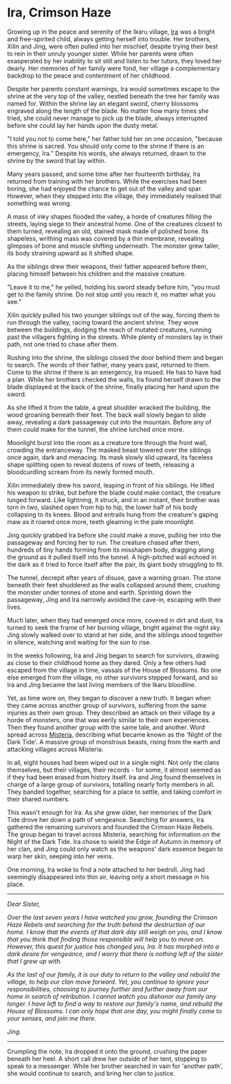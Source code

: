 # Ira, Crimson Haze

Growing up in the peace and serenity of the Ikaru village, [Ira](https://legendarystories.net/heroes-of-rathe/ira-crimson-haze-about.html) was a bright and free-spirited child, always getting herself into trouble. Her brothers, Xilin and Jing, were often pulled into her mischief, despite trying their best to rein in their unruly younger sister. While her parents were often exasperated by her inability to sit still and listen to her tutors, they loved her dearly. Her memories of her family were fond, her village a complementary backdrop to the peace and contentment of her childhood.

Despite her parents constant warnings, Ira would sometimes escape to the shrine at the very top of the valley, nestled beneath the tree her family was named for. Within the shrine lay an elegant sword, cherry blossoms engraved along the length of the blade. No matter how many times she tried, she could never manage to pick up the blade, always interrupted before she could lay her hands upon the dusty metal.

"I told you not to come here," her father told her on one occasion, "because this shrine is sacred. You should only come to the shrine if there is an emergency, Ira." Despite his words, she always returned, drawn to the shrine by the sword that lay within.

Many years passed, and some time after her fourteenth birthday, Ira returned from training with her brothers. While the exercises had been boring, she had enjoyed the chance to get out of the valley and spar. However, when they stepped into the village, they immediately realised that something was wrong.

A mass of inky shapes flooded the valley, a horde of creatures filling the streets, laying siege to their ancestral home. One of the creatures closest to them turned, revealing an old, stained mask made of polished bone. Its shapeless, writhing mass was covered by a thin membrane, revealing glimpses of bone and muscle shifting underneath. The monster grew taller, its body straining upward as it shifted shape.

As the siblings drew their weapons, their father appeared before them, placing himself between his children and the massive creature.

"Leave it to me," he yelled, holding his sword steady before him, "you must get to the family shrine. Do not stop until you reach it, no matter what you see."

Xilin quickly pulled his two younger siblings out of the way, forcing them to run through the valley, racing toward the ancient shrine. They wove between the buildings, dodging the reach of mutated creatures, running past the villagers fighting in the streets. While plenty of monsters lay in their path, not one tried to chase after them.

Rushing into the shrine, the siblings closed the door behind them and began to search. The words of their father, many years past, returned to them. Come to the shrine if there is an emergency, Ira mused. He has to have had a plan. While her brothers checked the walls, Ira found herself drawn to the blade displayed at the back of the shrine, finally placing her hand upon the sword.

As she lifted it from the table, a great shudder wracked the building, the wood groaning beneath their feet. The back wall slowly began to slide away, revealing a dark passageway cut into the mountain. Before any of them could make for the tunnel, the shrine lurched once more.

Moonlight burst into the room as a creature tore through the front wall, crowding the entranceway. The masked beast towered over the siblings once again, dark and menacing. Its mask slowly slid upward, its faceless shape splitting open to reveal dozens of rows of teeth, releasing a bloodcurdling scream from its newly formed mouth.

Xilin immediately drew his sword, leaping in front of his siblings. He lifted his weapon to strike, but before the blade could make contact, the creature lunged forward. Like lightning, it struck, and in an instant, their brother was torn in two, slashed open from hip to hip, the lower half of his body collapsing to its knees. Blood and entrails hung from the creature's gaping maw as it roared once more, teeth gleaming in the pale moonlight.

Jing quickly grabbed Ira before she could make a move, pulling her into the passageway and forcing her to run. The creature chased after them, hundreds of tiny hands forming from its misshapen body, dragging along the ground as it pulled itself into the tunnel. A high-pitched wail echoed in the dark as it tried to force itself after the pair, its giant body struggling to fit.

The tunnel, decrepit after years of disuse, gave a warning groan. The stone beneath their feet shuddered as the walls collapsed around them, crushing the monster under tonnes of stone and earth. Sprinting down the passageway, Jing and Ira narrowly avoided the cave-in, escaping with their lives.

Much later, when they had emerged once more, covered in dirt and dust, Ira turned to seek the frame of her burning village, bright against the night sky. Jing slowly walked over to stand at her side, and the siblings stood together in silence, watching and waiting for the sun to rise.

In the weeks following, Ira and Jing began to search for survivors, drawing as close to their childhood home as they dared. Only a few others had escaped from the village in time, vassals of the House of Blossoms. No one else emerged from the village, no other survivors stepped forward, and so Ira and Jing became the last living members of the Ikaru bloodline.

Yet, as time wore on, they began to discover a new truth. It began when they came across another group of survivors, suffering from the same injuries as their own group. They described an attack on their village by a horde of monsters, one that was eerily similar to their own experiences. Then they found another group with the same tale, and another. Word spread across [Misteria](https://legendarystories.net/world-of-rathe/misteria/misteria.html), describing what became known as the 'Night of the Dark Tide'. A massive group of monstrous beasts, rising from the earth and attacking villages across Misteria.

In all, eight houses had been wiped out in a single night. Not only the clans themselves, but their villages, their records - for some, it almost seemed as if they had been erased from history itself. Ira and Jing found themselves in charge of a large group of survivors, totalling nearly forty members in all. They banded together, searching for a place to settle, and taking comfort in their shared numbers.

This wasn't enough for Ira. As she grew older, her memories of the Dark Tide drove her down a path of vengeance. Searching for answers, Ira gathered the remaining survivors and founded the Crimson Haze Rebels. The group began to travel across Misteria, searching for information on the Night of the Dark Tide. Ira chose to wield the Edge of Autumn in memory of her clan, and Jing could only watch as the weapons' dark essence began to warp her skin, seeping into her veins.

One morning, Ira woke to find a note attached to her bedroll. Jing had seemingly disappeared into thin air, leaving only a short message in his place.

---

_Dear Sister,_

_Over the last seven years I have watched you grow, founding the Crimson Haze Rebels and searching for the truth behind the destruction of our home. I know that the events of that dark day still weigh on you, and I know that you think that finding those responsible will help you to move on. However, this quest for justice has changed you, Ira. It has morphed into a dark desire for vengeance, and I worry that there is nothing left of the sister that I grew up with._

_As the last of our family, it is our duty to return to the valley and rebuild the village, to help our clan move forward. Yet, you continue to ignore your responsibilities, choosing to journey further and further away from our home in search of retribution. I cannot watch you dishonor our family any longer. I have left to find a way to restore our family's name, and rebuild the House of Blossoms. I can only hope that one day, you might finally come to your senses, and join me there._

_Jing._

---

Crumpling the note, Ira dropped it onto the ground, crushing the paper beneath her heel. A short call drew her outside of her tent, stopping to speak to a messenger. While her brother searched in vain for 'another path', she would continue to search, and bring her clan to justice.
